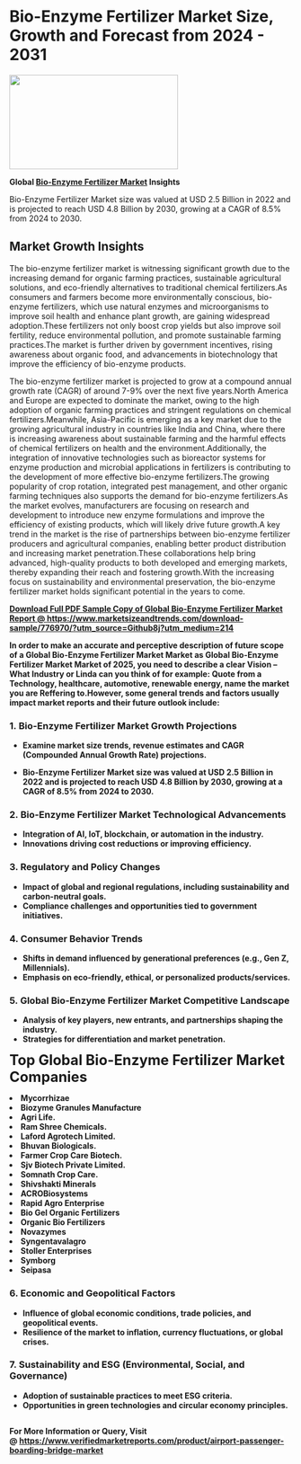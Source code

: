 <H1>Bio-Enzyme Fertilizer Market Size, Growth and Forecast from 2024 - 2031</H1><img class="aligncenter size-medium wp-image-584254" src="https://thirdeyenews.in/wp-content/uploads/2024/09/Global-Market-Research-300x168.jpeg" alt="" width="300" height="168" /><p><strong>Global&nbsp;<a href="https://www.marketsizeandtrends.com/download-sample/776970/?utm_source=Github8j?utm_medium=214">Bio-Enzyme Fertilizer Market</a> Insights</strong></p><p>Bio-Enzyme Fertilizer Market size was valued at USD 2.5 Billion in 2022 and is projected to reach USD 4.8 Billion by 2030, growing at a CAGR of 8.5% from 2024 to 2030.</p><p><h2>Market Growth Insights</h2> <p>The bio-enzyme fertilizer market is witnessing significant growth due to the increasing demand for organic farming practices, sustainable agricultural solutions, and eco-friendly alternatives to traditional chemical fertilizers.As consumers and farmers become more environmentally conscious, bio-enzyme fertilizers, which use natural enzymes and microorganisms to improve soil health and enhance plant growth, are gaining widespread adoption.These fertilizers not only boost crop yields but also improve soil fertility, reduce environmental pollution, and promote sustainable farming practices.The market is further driven by government incentives, rising awareness about organic food, and advancements in biotechnology that improve the efficiency of bio-enzyme products.</p> <p><strong><a href="#"></a></strong></p> <p>The bio-enzyme fertilizer market is projected to grow at a compound annual growth rate (CAGR) of around 7-9% over the next five years.North America and Europe are expected to dominate the market, owing to the high adoption of organic farming practices and stringent regulations on chemical fertilizers.Meanwhile, Asia-Pacific is emerging as a key market due to the growing agricultural industry in countries like India and China, where there is increasing awareness about sustainable farming and the harmful effects of chemical fertilizers on health and the environment.Additionally, the integration of innovative technologies such as bioreactor systems for enzyme production and microbial applications in fertilizers is contributing to the development of more effective bio-enzyme fertilizers.The growing popularity of crop rotation, integrated pest management, and other organic farming techniques also supports the demand for bio-enzyme fertilizers.As the market evolves, manufacturers are focusing on research and development to introduce new enzyme formulations and improve the efficiency of existing products, which will likely drive future growth.A key trend in the market is the rise of partnerships between bio-enzyme fertilizer producers and agricultural companies, enabling better product distribution and increasing market penetration.These collaborations help bring advanced, high-quality products to both developed and emerging markets, thereby expanding their reach and fostering growth.With the increasing focus on sustainability and environmental preservation, the bio-enzyme fertilizer market holds significant potential in the years to come.</p> <p><strong><a href="#"></p><p><span class=""><strong>Download Full PDF Sample Copy of Global Bio-Enzyme Fertilizer Market Report</strong> @ <a href="https://www.marketsizeandtrends.com/download-sample/776970/?utm_source=Github8j?utm_medium=214" target="_blank">https://www.marketsizeandtrends.com/download-sample/776970/?utm_source=Github8j?utm_medium=214</a></span></p><p>In order to make an accurate and perceptive description of future scope of a Global&nbsp;Bio-Enzyme Fertilizer Market Market as Global&nbsp;Bio-Enzyme Fertilizer Market Market of 2025, you need to describe a clear Vision &ndash; What Industry or Linda can you think of for example: Quote from a Technology, healthcare, automotive, renewable energy, name the market you are Reffering to.However, some general trends and factors usually impact market reports and their future outlook include:</p><h3>1.&nbsp;<strong>Bio-Enzyme Fertilizer Market Growth Projections</strong></h3><ul><li>Examine market size trends, revenue estimates and CAGR (Compounded Annual Growth Rate) projections.</li><li><p>Bio-Enzyme Fertilizer Market size was valued at USD 2.5 Billion in 2022 and is projected to reach USD 4.8 Billion by 2030, growing at a CAGR of 8.5% from 2024 to 2030.</p></li></ul><h3>2.&nbsp;<strong>Bio-Enzyme Fertilizer Market Technological Advancements</strong></h3><ul><li>Integration of AI, IoT, blockchain, or automation in the industry.</li><li>Innovations driving cost reductions or improving efficiency.</li></ul><h3>3.&nbsp;<strong>Regulatory and Policy Changes</strong></h3><ul><li>Impact of global and regional regulations, including sustainability and carbon-neutral goals.</li><li>Compliance challenges and opportunities tied to government initiatives.</li></ul><h3>4.&nbsp;<strong>Consumer Behavior Trends</strong></h3><ul><li>Shifts in demand influenced by generational preferences (e.g., Gen Z, Millennials).</li><li>Emphasis on eco-friendly, ethical, or personalized products/services.</li></ul><h3>5.&nbsp;<strong>Global Bio-Enzyme Fertilizer Market Competitive Landscape</strong></h3><ul><li>Analysis of key players, new entrants, and partnerships shaping the industry.</li><li>Strategies for differentiation and market penetration.</li></ul><p data-pm-slice="1 1 []"><span style="color: inherit; font-family: inherit; font-size: 25px;">Top Global Bio-Enzyme Fertilizer Market Companies</span></p><div class="" data-test-id=""><p><li>Mycorrhizae</li><li> Biozyme Granules Manufacture</li><li> Agri Life.</li><li> Ram Shree Chemicals.</li><li> Laford Agrotech Limited.</li><li> Bhuvan Biologicals.</li><li> Farmer Crop Care Biotech.</li><li> Sjv Biotech Private Limited.</li><li> Somnath Crop Care.</li><li> Shivshakti Minerals</li><li> ACROBiosystems</li><li> Rapid Agro Enterprise</li><li> Bio Gel Organic Fertilizers</li><li> Organic Bio Fertilizers</li><li> Novazymes</li><li> Syngentavalagro</li><li> Stoller Enterprises</li><li> Symborg</li><li> Seipasa</li></p></div><h3>6.&nbsp;<strong>Economic and Geopolitical Factors</strong></h3><ul><li>Influence of global economic conditions, trade policies, and geopolitical events.</li><li>Resilience of the market to inflation, currency fluctuations, or global crises.</li></ul><h3>7.&nbsp;<strong>Sustainability and ESG (Environmental, Social, and Governance)</strong></h3><ul><li>Adoption of sustainable practices to meet ESG criteria.</li><li>Opportunities in green technologies and circular economy principles.</li></ul><h2><strong style="font-size: 14px;">For More Information or Query, Visit @&nbsp;</strong><a style="background-color: #ffffff; font-size: 14px;" href="https://www.marketsizeandtrends.com/report/bio-enzyme-fertilizer-market/" target="_blank">https://www.verifiedmarketreports.com/product/airport-passenger-boarding-bridge-market</a></h2>